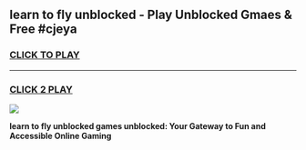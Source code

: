 
## learn to fly unblocked - Play Unblocked Gmaes & Free #cjeya
<h3>
<a href="https://news.freeplayer.one?title=learn_to_fly_unblocked&ref=24F">CLICK TO PLAY</a></h3>
<hr>

<h3>
<a href="https://news.freeplayer.one?title=learn_to_fly_unblocked&ref=24F">CLICK 2 PLAY</a>
  
</h3>

<a href="https://news.freeplayer.one?title=learn_to_fly_unblocked&ref=24F/"><img src="https://clearcache.store/games.png"></a>


**learn to fly unblocked games unblocked: Your Gateway to Fun and Accessible Online Gaming**

